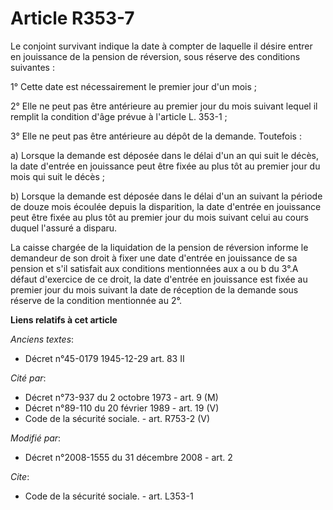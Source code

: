 # Article R353-7

Le conjoint survivant indique la date à compter de laquelle il désire entrer en jouissance de la pension de réversion, sous
réserve des conditions suivantes : 

1° Cette date est nécessairement le premier jour d'un mois ; 

2° Elle ne peut pas être antérieure au premier jour du mois suivant lequel il remplit la condition d'âge prévue à l'article
L. 353-1 ; 

3° Elle ne peut pas être antérieure au dépôt de la demande. Toutefois : 

a) Lorsque la demande est déposée dans le délai d'un an qui suit le décès, la date d'entrée en jouissance peut être fixée au
plus tôt au premier jour du mois qui suit le décès ; 

b) Lorsque la demande est déposée dans le délai d'un an suivant la période de douze mois écoulée depuis la disparition, la
date d'entrée en jouissance peut être fixée au plus tôt au premier jour du mois suivant celui au cours duquel l'assuré a
disparu. 

La caisse chargée de la liquidation de la pension de réversion informe le demandeur de son droit à fixer une date d'entrée en
jouissance de sa pension et s'il satisfait aux conditions mentionnées aux a ou b du 3°.A défaut d'exercice de ce droit, la
date d'entrée en jouissance est fixée au premier jour du mois suivant la date de réception de la demande sous réserve de la
condition mentionnée au 2°.

**Liens relatifs à cet article**

_Anciens textes_:

  - Décret n°45-0179 1945-12-29 art. 83 II

_Cité par_:

  - Décret n°73-937 du 2 octobre 1973 - art. 9 (M)
  - Décret n°89-110 du 20 février 1989 - art. 19 (V)
  - Code de la sécurité sociale. - art. R753-2 (V)

_Modifié par_:

  - Décret n°2008-1555 du 31 décembre 2008 - art. 2

_Cite_:

  - Code de la sécurité sociale. - art. L353-1
